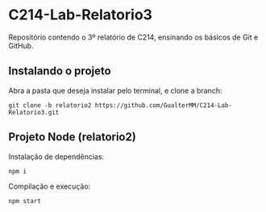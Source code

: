 # C214-Lab-Relatorio3
Repositório contendo o 3º relatório de C214, ensinando os básicos de Git e GitHub.

## Instalando o projeto

Abra a pasta que deseja instalar pelo terminal, e clone a branch:
```
git clone -b relatorio2 https://github.com/GualterMM/C214-Lab-Relatorio3.git
```

## Projeto Node (relatorio2)

Instalação de dependências:
```
npm i
```

Compilação e execução:
```
npm start
```




